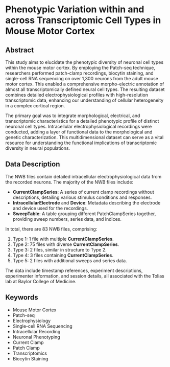# Phenotypic Variation within and across Transcriptomic Cell Types in Mouse Motor Cortex

## Abstract
This study aims to elucidate the phenotypic diversity of neuronal cell types within the mouse motor cortex. By employing the Patch-seq technique, researchers performed patch-clamp recordings, biocytin staining, and single-cell RNA sequencing on over 1,300 neurons from the adult mouse motor cortex. This enabled a comprehensive morpho-electric annotation of almost all transcriptomically defined neural cell types. The resulting dataset combines detailed electrophysiological profiles with high-resolution transcriptomic data, enhancing our understanding of cellular heterogeneity in a complex cortical region.

The primary goal was to integrate morphological, electrical, and transcriptomic characteristics for a detailed phenotypic profile of distinct neuronal cell types. Intracellular electrophysiological recordings were conducted, adding a layer of functional data to the morphological and genetic characterization. This multidimensional dataset can serve as a vital resource for understanding the functional implications of transcriptomic diversity in neural populations.

## Data Description
The NWB files contain detailed intracellular electrophysiological data from the recorded neurons. The majority of the NWB files include:
- **CurrentClampSeries**: A series of current clamp recordings without descriptions, detailing various stimulus conditions and responses.
- **IntracellularElectrode** and **Device**: Metadata describing the electrode and device used for the recordings.
- **SweepTable**: A table grouping different PatchClampSeries together, providing sweep numbers, series data, and indices.

In total, there are 83 NWB files, comprising:
1. Type 1: 1 file with multiple **CurrentClampSeries**.
2. Type 2: 75 files with diverse **CurrentClampSeries**.
3. Type 3: 2 files, similar in structure to Type 2.
4. Type 4: 3 files containing **CurrentClampSeries**.
5. Type 5: 2 files with additional sweeps and series data.

The data include timestamp references, experiment descriptions, experimenter information, and session details, all associated with the Tolias lab at Baylor College of Medicine.

## Keywords
- Mouse Motor Cortex
- Patch-seq
- Electrophysiology
- Single-cell RNA Sequencing
- Intracellular Recording
- Neuronal Phenotyping
- Current Clamp
- Patch Clamp
- Transcriptomics
- Biocytin Staining
